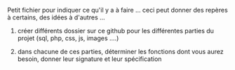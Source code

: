 Petit fichier pour indiquer ce qu'il y a à faire ... ceci peut donner des repères à certains, des idées à d'autres ...


1) créer différents dossier sur ce github pour les différentes parties du projet (sql, php, css, js, images ....)

2) dans chacune de ces parties, déterminer les fonctions dont vous aurez besoin, donner leur signature et leur spécification
